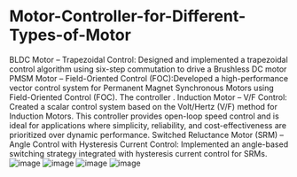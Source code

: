 # Motor-Controller-for-Different-Types-of-Motor

BLDC Motor – Trapezoidal Control: Designed and implemented a trapezoidal control algorithm using six-step commutation to drive a Brushless DC motor
PMSM Motor – Field-Oriented Control (FOC):Developed a high-performance vector control system for Permanent Magnet Synchronous Motors using Field-Oriented Control (FOC). The controller .
Induction Motor – V/F Control: Created a scalar control system based on the Volt/Hertz (V/F) method for Induction Motors. This controller provides open-loop speed control and is ideal for applications where simplicity, reliability, and cost-effectiveness are prioritized over dynamic performance.
Switched Reluctance Motor (SRM) – Angle Control with Hysteresis Current Control: Implemented an angle-based switching strategy integrated with hysteresis current control for SRMs.
![image](https://github.com/user-attachments/assets/5cf477e4-81ee-40f6-bcc3-0567cc844ccb)
![image](https://github.com/user-attachments/assets/240bde9c-9b65-46b8-afd0-eca290e406cf)
![image](https://github.com/user-attachments/assets/458158cb-645d-4045-b161-13b20843828c)
![image](https://github.com/user-attachments/assets/8bf7c125-24a2-46b2-9d72-8aa71e98cc9f)



